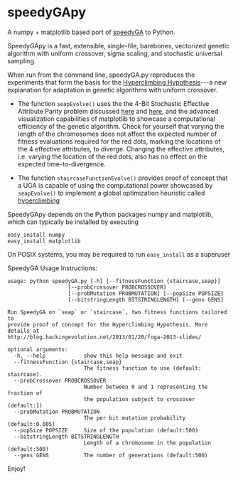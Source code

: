 speedyGApy
==========

A numpy + matplotlib based port of [speedyGA](http://www.mathworks.com/matlabcentral/fileexchange/15164) to Python. 

SpeedyGApy is a fast, extensible, single-file, barebones, vectorized genetic algorithm with uniform crossover, sigma scaling, and stochastic universal sampling. 

When run from the command line, speedyGA.py reproduces the experiments that form the basis for the [Hyperclimbing Hypothesis](http://s3.amazonaws.com/burjorjee/www/hyperclimbing_hypothesis_2013.pdf)---a new explanation for adaptation in genetic algorithms with uniform crossover.

+ The function `seapEvolve()` uses the the 4-Bit Stochastic Effective Attribute Parity problem discussed [here](http://blog.hackingevolution.net/2013/01/20/foga-2013-slides/) and [here](http://blog.hackingevolution.net/2009/06/29/red-dots-blue-dots/), and the advanced visualization capabilities of matplotlib to showcase a computational efficiency of the genetic algorithm. Check for yourself that varying the length of the chromosomes does not affect the expected number of fitness evaluations required for the red dots, marking the locations of the 4 effective attributes, to diverge. Changing the effective attributes, i.e. varying the location of the red dots, also has no effect on the expected time-to-divergence. 

+ The function `staircaseFunctionEvolve()` provides proof of concept that a UGA is capable of using the computational power showcased by `seapEvolve()` to implement a global optimization heuristic called [hyperclimbing](http://s3.amazonaws.com/burjorjee/www/hyperclimbing_hypothesis_2013.pdf)

SpeedyGApy depends on the Python packages numpy and matplotlib, which can typically be installed by executing 

    easy_install numpy 
    easy_install matplotlib

On POSIX systems, you may be required to run `easy_install` as a superuser


SpeedyGA Usage Instructions:

    usage: python speedyGA.py [-h] [--fitnessFunction {staircase,seap}]
                       [--probCrossover PROBCROSSOVER]
                       [--probMutation PROBMUTATION] [--popSize POPSIZE]
                       [--bitstringLength BITSTRINGLENGTH] [--gens GENS]
    
    Run SpeedyGA on `seap` or `staircase`, two fitness functions tailored to
    provide proof of concept for the Hyperclimbing Hypothesis. More details at
    http://blog.hackingevolution.net/2013/01/20/foga-2013-slides/
    
    optional arguments:
      -h, --help            show this help message and exit
      --fitnessFunction {staircase,seap}
                            The fitness function to use (default: staircase).
      --probCrossover PROBCROSSOVER
                            Number between 0 and 1 representing the fraction of
                            the population subject to crossover (default:1)
      --probMutation PROBMUTATION
                            The per bit mutation probability (default:0.005)
      --popSize POPSIZE     Size of the population (default:500)
      --bitstringLength BITSTRINGLENGTH
                            Length of a chromosome in the population (default:500)
      --gens GENS           The number of generations (default:500)
      
Enjoy!
